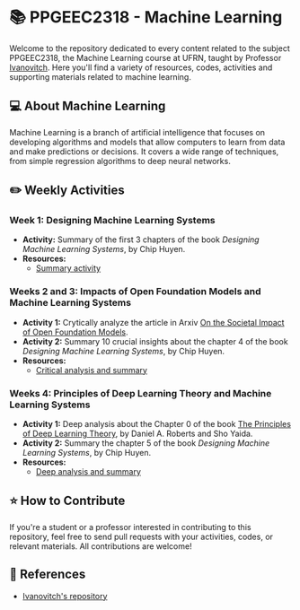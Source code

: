 # 📚 PPGEEC2318 - Machine Learning

Welcome to the repository dedicated to every content related to the subject PPGEEC2318, the Machine Learning course at UFRN, taught by Professor [Ivanovitch](https://github.com/ivanovitchm). Here you'll find a variety of resources, codes, activities and supporting materials related to machine learning.

## 💻 About Machine Learning

Machine Learning is a branch of artificial intelligence that focuses on developing algorithms and models that allow computers to learn from data and make predictions or decisions. It covers a wide range of techniques, from simple regression algorithms to deep neural networks.

## ✏️ Weekly Activities

### Week 1: Designing Machine Learning Systems
- **Activity:** Summary of the first 3 chapters of the book _Designing Machine Learning Systems_, by Chip Huyen. 
- **Resources:**
  - [Summary activity](https://github.com/marianabritoazevedo/ppgeec2318-machine-learning/tree/main/week1)

### Weeks 2 and 3: Impacts of Open Foundation Models and Machine Learning Systems
- **Activity 1:** Crytically analyze the article in Arxiv [On the Societal Impact of Open Foundation Models](https://arxiv.org/pdf/2403.07918.pdf).
- **Activity 2:** Summary 10 crucial insights about the chapter 4 of the book _Designing Machine Learning Systems_, by Chip Huyen.
- **Resources:**
  - [Critical analysis and summary](https://github.com/marianabritoazevedo/ppgeec2318-machine-learning/tree/main/weeks2&3)

### Weeks 4: Principles of Deep Learning Theory and Machine Learning Systems
- **Activity 1:** Deep analysis about the Chapter 0 of the book [The Principles of Deep Learning Theory](https://arxiv.org/pdf/2106.10165.pdf), by Daniel A. Roberts and Sho Yaida.
- **Activity 2:** Summary the chapter 5 of the book _Designing Machine Learning Systems_, by Chip Huyen.
- **Resources:**
  - [Deep analysis and summary](https://github.com/marianabritoazevedo/ppgeec2318-machine-learning/tree/main/week4)


## ⭐ How to Contribute

If you're a student or a professor interested in contributing to this repository, feel free to send pull requests with your activities, codes, or relevant materials. All contributions are welcome!

## 📖 References
- [Ivanovitch's repository](https://github.com/ivanovitchm/PPGEEC2318)
